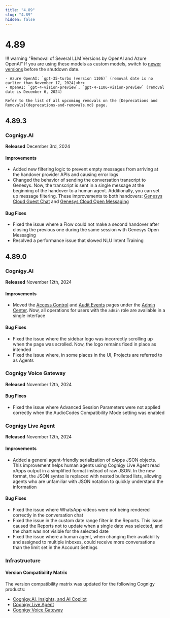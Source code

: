 ```yaml
---
title: "4.89"
slug: "4.89"
hidden: false
---
```


# 4.89

!!! warning "Removal of Several LLM Versions by OpenAI and Azure OpenAI"
    If you are using these models as custom models, switch to [newer versions](../ai/empower/llms/model-support-by-feature.md) before the shutdown date.

    - Azure OpenAI: `gpt-35-turbo (version 1106)` (removal date is no earlier than November 17, 2024)<br>
    - OpenAI: `gpt-4-vision-preview`, `gpt-4-1106-vision-preview` (removal date is December 6, 2024)

    Refer to the list of all upcoming removals on the [Deprecations and Removals](deprecations-and-removals.md) page.

## 4.89.3

### Cognigy.AI

**Released** December 3rd, 2024

#### Improvements

- Added new filtering logic to prevent empty messages from arriving at the handover provider APIs and causing error logs
- Changed the behavior of sending the conversation transcript to Genesys. Now, the transcript is sent in a single message at the beginning of the handover to a human agent. Additionally, you can set up message filtering. These improvements to both handovers: [Genesys Cloud Guest Chat](../ai/escalate/handover-reference/genesys-cloud-guest-chat.md#optional-filter-transcript-messages) and [Genesys Cloud Open Messaging](../ai/escalate/handover-reference/genesys-cloud-open-messaging.md#optional-filter-transcript-messages)

#### Bug Fixes

- Fixed the issue where a Flow could not make a second handover after closing the previous one during the same session with Genesys Open Messaging
- Resolved a performance issue that slowed NLU Intent Training

## 4.89.0

### Cognigy.AI

**Released** November 12th, 2024

#### Improvements

- Moved the [Access Control](../ai/administer/access/admin-center/access-control.md) and [Audit Events](../ai/administer/access/admin-center/audit-events.md) pages under the [Admin Center](../ai/administer/access/admin-center/overview.md). Now, all operations for users with the `admin` role are available in a single interface

#### Bug Fixes

- Fixed the issue where the sidebar logo was incorrectly scrolling up when the page was scrolled. Now, the logo remains fixed in place as intended
- Fixed the issue where, in some places in the UI, Projects are referred to as Agents

### Cognigy Voice Gateway

**Released** November 12th, 2024

#### Bug Fixes

- Fixed the issue where Advanced Session Parameters were not applied correctly when the AudioCodes Compatibility Mode setting was enabled

### Cognigy Live Agent

**Released** November 12th, 2024

#### Improvements

- Added a general agent-friendly serialization of xApps JSON objects. This improvement helps human agents using Cognigy Live Agent read xApps output in a simplified format instead of raw JSON. In the new format, the JSON syntax is replaced with nested bulleted lists, allowing agents who are unfamiliar with JSON notation to quickly understand the information

#### Bug Fixes

- Fixed the issue where WhatsApp videos were not being rendered correctly in the conversation chat
- Fixed the issue in the custom date range filter in the Reports. This issue caused the Reports not to update when a single date was selected, and the chart was not visible for the selected date
- Fixed the issue where a human agent, when changing their availability and assigned to multiple inboxes, could receive more conversations than the limit set in the Account Settings

### Infrastructure

#### Version Compatibility Matrix

The version compatibility matrix was updated for the following Cognigy products:

- [Cognigy.AI, Insights, and AI Copilot](../ai/installation/version-compatibility-matrix.md)
- [Cognigy Live Agent](../live-agent/installation/deployment/version-compatibility-matrix.md)
- [Cognigy Voice Gateway](../voice-gateway/installation/version-compatibility-matrix.md)
